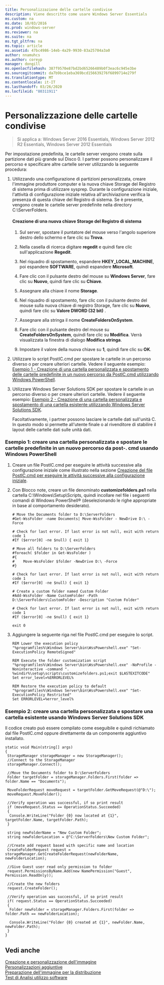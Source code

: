 ```yaml
---
title: Personalizzazione delle cartelle condivise
description: Viene descritto come usare Windows Server Essentials
ms.custom: na
ms.date: 10/03/2016
ms.prod: windows-server
ms.reviewer: na
ms.suite: na
ms.tgt_pltfrm: na
ms.topic: article
ms.assetid: 47bc4986-14eb-4a29-9930-83a25704a3a0
author: nnamuhcs
ms.author: coreyp
manager: dongill
ms.openlocfilehash: 387f9570e87bd2bd65266489b0f3eac6c945e3be
ms.sourcegitcommit: da7b9bce1eba369bcd156639276f6899714e279f
ms.translationtype: MT
ms.contentlocale: it-IT
ms.lasthandoff: 03/26/2020
ms.locfileid: "80311911"
---
```

# <a name="customize-shared-folders"></a>Personalizzazione delle cartelle condivise

>Si applica a: Windows Server 2016 Essentials, Windows Server 2012 R2 Essentials, Windows Server 2012 Essentials

Per impostazione predefinita, le cartelle server vengono create sulla partizione dati più grande sul Disco 0. I partner possono personalizzare il percorso e specificare altre cartelle server utilizzando la seguente procedura:  
  
1. Utilizzando una configurazione di partizioni personalizzata, creare l'immagine produttore computer e la nuova chiave Storage del Registro di sistema prima di utilizzare sysprep. Durante la configurazione iniziale, l'attività di configurazione iniziale relativa all'archiviazione verifica la presenza di questa chiave del Registro di sistema. Se è presente, vengono create le cartelle server predefinite nella directory C:\ServerFolders.  
  
   #### <a name="to-create-a-new-storage-registry-key"></a>Creazione di una nuova chiave Storage del Registro di sistema  
  
   1.  Sul server, spostare il puntatore del mouse verso l'angolo superiore destro dello schermo e fare clic su **Trova**.  
  
   2.  Nella casella di ricerca digitare **regedit** e quindi fare clic sull'applicazione **Regedit**.  
  
   3.  Nel riquadro di spostamento, espandere **HKEY_LOCAL_MACHINE**, poi espandere **SOFTWARE**, quindi espandere **Microsoft**.  
  
   4.  Fare clic con il pulsante destro del mouse su **Windows Server**, fare clic su **Nuovo**, quindi fare clic su **Chiave**.  
  
   5.  Assegnare alla chiave il nome **Storage**.  
  
   6.  Nel riquadro di spostamento, fare clic con il pulsante destro del mouse sulla nuova chiave di registro Storage, fare clic su **Nuovo**, quindi fare clic su **Valore DWORD (32 bit)** .  
  
   7.  Assegnare alla stringa il nome **CreateFoldersOnSystem**.  
  
   8.  Fare clic con il pulsante destro del mouse su **CreateFoldersOnSystem**, quindi fare clic su **Modifica**. Verrà visualizzata la finestra di dialogo **Modifica stringa**.  
  
   9. Impostare il valore della nuova chiave su **1**, quindi fare clic su **OK**.  
  
2. Utilizzare lo script PostIC.cmd per spostare le cartelle in un percorso diverso o per creare ulteriori cartelle. Vedere il seguente esempio: [Esempio 1 - Creazione di una cartella personalizzata e spostamento delle cartelle predefinite in un nuovo percorso da PostIC.cmd utilizzando Windows PowerShell](Customize-Shared-Folders.md#BKMK_Example1).  
  
3. Utilizzare Windows Server Solutions SDK per spostare le cartelle in un percorso diverso o per creare ulteriori cartelle. Vedere il seguente esempio: [Esempio 2 - Creazione di una cartella personalizzata e spostamento di una cartella esistente utilizzando Windows Server Solutions SDK](Customize-Shared-Folders.md#BKMK_Example2).  
  
   Facoltativamente, i partner possono lasciare le cartelle dati sull'unità C. In questo modo si permette all'utente finale o al rivenditore di stabilire il layout delle cartelle dati sulle unità dati.  
  
###  <a name="example-1-create-a-custom-folder-and-move-the-default-folders-to-a-new-location-from-posticcmd-by-using-windows-powershell"></a><a name="BKMK_Example1"></a>Esempio 1: creare una cartella personalizzata e spostare le cartelle predefinite in un nuovo percorso da post-. cmd usando Windows PowerShell  
  
1.  Creare un file PostIC.cmd per eseguire le attività successive alla configurazione iniziale come illustrato nella sezione [Creazione del file PostIC.cmd per eseguire le attività successive alla configurazione iniziale](Create-the-PostIC.cmd-File-for-Running-Post-Initial-Configuration-Tasks.md).  
  
2.  Con Blocco note, creare un file denominato **customizefolders.ps1** nella cartella C:\Windows\Setup\Scripts, quindi incollare nel file i seguenti comandi di Windows PowerShell® (deselezionando le righe appropriate in base al comportamento desiderato).  
  
    ```  
    # Move the Documents folder to D:\ServerFolders  
    #Get-WssFolder -name Documents| Move-WssFolder - NewDrive D:\ -Force  
  
    # Check for last error. If last error is not null, exit with return code 1  
    #If ($error[0] -ne $null) { exit 1}   
  
    # Move all folders to D:\ServerFolders  
    #foreach( $folder in Get-WssFolder )  
    #{  
    #    Move-WssFolder $folder -NewDrive D:\ -Force  
    #}  
  
    # Check for last error. If last error is not null, exit with return code 1  
    #If ($error[0] -ne $null) { exit 1}   
  
    # Create a custom folder named Custom Folder  
    #Add-WssFolder -Name CustomFolder -Path D:\ServerFolders\CustomFolder -Description "Custom Folder"  
  
    # Check for last error. If last error is not null, exit with return code 1  
    #If ($error[0] -ne $null) { exit 1}   
  
    exit 0  
    ```  
  
3.  Aggiungere la seguente riga nel file PostIC.cmd per eseguire lo script.  
  
    ```  
    REM Lower the execution policy  
    "%programfiles%\Windows Server\bin\WssPowershell.exe" "Set-ExecutionPolicy RemoteSigned"  
  
    REM Execute the folder customization script  
    "%programfiles%\Windows Server\bin\WssPowershell.exe" -NoProfile -Noninteractive -command ". %windir%\setup\scripts\customizefolders.ps1;exit $LASTEXITCODE"  
    Set error_level=%ERRORLEVEL%  
  
    REM Restore the execution policy to default  
    "%programfiles%\Windows Server\bin\WssPowershell.exe" "Set-ExecutionPolicy Restricted"  
    Set ERRORLEVEL=%error_level%  
    ```  
  
###  <a name="example-2-create-a-custom-folder-and-move-an-existing-folder-by-using-the-windows-server-solutions-sdk"></a><a name="BKMK_Example2"></a>Esempio 2: creare una cartella personalizzata e spostare una cartella esistente usando Windows Server Solutions SDK  
 Il codice creato può essere compilato come eseguibile e quindi richiamato dal file PostIC.cmd oppure direttamente da un componente aggiuntivo installato.  
  
```  
static void Main(string[] args)  
{  
 StorageManager storageManager = new StorageManager();  
 //Connect to the StorageManager  
 storageManager.Connect();  
  
 //Move the Documents folder to D:\ServerFolders  
 Folder targetFolder = storageManager.Folders.First(folder => folder.Name == "Documents");  
  
 MoveFolderRequest moveRequest = targetFolder.GetMoveRequest(@"D:\");  
 moveRequest.MoveFolder();  
  
 //Verify operation was successful, if so print result  
 if (moveRequest.Status == OperationStatus.Succeeded)  
 {  
  Console.WriteLine("Folder {0} now located at {1}", targetFolder.Name, targetFolder.Path);  
 }  
  
 string newFolderName = "New Custom Folder";  
 string newFolderLocation = @"C:\ServerFolders\New Custom Folder";  
  
 //Create add request based with specific name and location  
 CreateFolderRequest request = storageManager.GetCreateFolderRequest(newFolderName, newFolderLocation);  
  
 //Give Guest user read only permission to folder  
 request.PermissionsByName.Add(new NamePermission("Guest", Permission.ReadOnly));  
  
 //Create the new folders  
 request.CreateFolder();  
  
 //Verify operation was successful, if so print result  
 if( request.Status == OperationStatus.Succeeded)  
 {  
  Folder newFolder = storageManager.Folders.First(folder => folder.Path == newFolderLocation);  
  
  Console.WriteLine("Folder {0} created at {1}", newFolder.Name, newFolder.Path);  
 }  
}  
```  
  
## <a name="see-also"></a>Vedi anche  
 [Creazione e personalizzazione dell'immagine](Creating-and-Customizing-the-Image.md)   
 [Personalizzazioni aggiuntive](Additional-Customizations.md)   
 [Preparazione dell'immagine per la distribuzione](Preparing-the-Image-for-Deployment.md)   
 [Test di Analisi utilizzo software](Testing-the-Customer-Experience.md)
